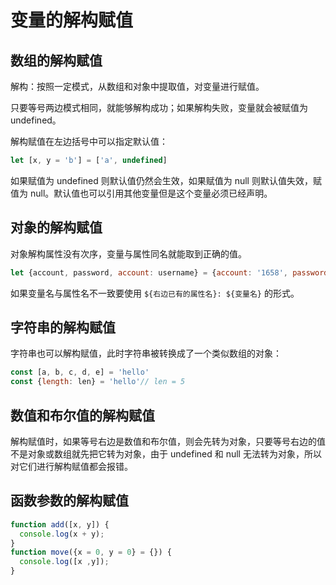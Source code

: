 # 变量的解构赋值

## 数组的解构赋值

解构：按照一定模式，从数组和对象中提取值，对变量进行赋值。

只要等号两边模式相同，就能够解构成功；如果解构失败，变量就会被赋值为 undefined。

解构赋值在左边括号中可以指定默认值：

```javascript
let [x, y = 'b'] = ['a', undefined]
```

如果赋值为 undefined 则默认值仍然会生效，如果赋值为 null 则默认值失效，赋值为 null。默认值也可以引用其他变量但是这个变量必须已经声明。

## 对象的解构赋值

对象解构属性没有次序，变量与属性同名就能取到正确的值。

```javascript
let {account, password, account: username} = {account: '1658', password: '123456'}
```

如果变量名与属性名不一致要使用 `${右边已有的属性名}: ${变量名}` 的形式。

## 字符串的解构赋值

字符串也可以解构赋值，此时字符串被转换成了一个类似数组的对象：

```javascript
const [a, b, c, d, e] = 'hello'
const {length: len} = 'hello'// len = 5
```

## 数值和布尔值的解构赋值

解构赋值时，如果等号右边是数值和布尔值，则会先转为对象，只要等号右边的值不是对象或数组就先把它转为对象，由于 undefined 和 null 无法转为对象，所以对它们进行解构赋值都会报错。

## 函数参数的解构赋值

```javascript
function add([x, y]) {
  console.log(x + y);
}
function move({x = 0, y = 0} = {}) {
  console.log([x ,y]);
}
```
